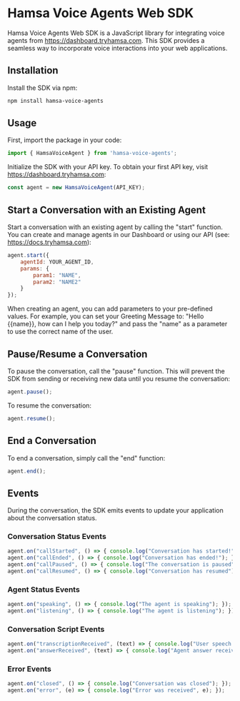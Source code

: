 # Hamsa Voice Agents Web SDK

Hamsa Voice Agents Web SDK is a JavaScript library for integrating voice agents from https://dashboard.tryhamsa.com. This SDK provides a seamless way to incorporate voice interactions into your web applications.

## Installation

Install the SDK via npm:

```bash
npm install hamsa-voice-agents
```

## Usage

First, import the package in your code:

```javascript
import { HamsaVoiceAgent } from 'hamsa-voice-agents';
```

Initialize the SDK with your API key. 
To obtain your first API key, visit https://dashboard.tryhamsa.com:

```javascript
const agent = new HamsaVoiceAgent(API_KEY);
```

## Start a Conversation with an Existing Agent

Start a conversation with an existing agent by calling the "start" function. You can create and manage agents in our Dashboard or using our API (see: https://docs.tryhamsa.com):

```javascript
agent.start({
    agentId: YOUR_AGENT_ID,
    params: {
        param1: "NAME",
        param2: "NAME2"
    }
});
```

When creating an agent, you can add parameters to your pre-defined values. For example, you can set your Greeting Message to: "Hello {{name}}, how can I help you today?" and pass the "name" as a parameter to use the correct name of the user.

## Pause/Resume a Conversation

To pause the conversation, call the "pause" function. This will prevent the SDK from sending or receiving new data until you resume the conversation:

```javascript
agent.pause();
```

To resume the conversation:

```javascript
agent.resume();
```

## End a Conversation

To end a conversation, simply call the "end" function:

```javascript
agent.end();
```

## Events

During the conversation, the SDK emits events to update your application about the conversation status.

### Conversation Status Events

```javascript
agent.on("callStarted", () => { console.log("Conversation has started!"); });
agent.on("callEnded", () => { console.log("Conversation has ended!"); });
agent.on("callPaused", () => { console.log("The conversation is paused"); });
agent.on("callResumed", () => { console.log("Conversation has resumed"); });
```

### Agent Status Events

```javascript
agent.on("speaking", () => { console.log("The agent is speaking"); });
agent.on("listening", () => { console.log("The agent is listening"); });
```

### Conversation Script Events

```javascript
agent.on("transcriptionReceived", (text) => { console.log("User speech transcription received", text); });
agent.on("answerReceived", (text) => { console.log("Agent answer received", text); });
```

### Error Events

```javascript
agent.on("closed", () => { console.log("Conversation was closed"); });
agent.on("error", (e) => { console.log("Error was received", e); });
```